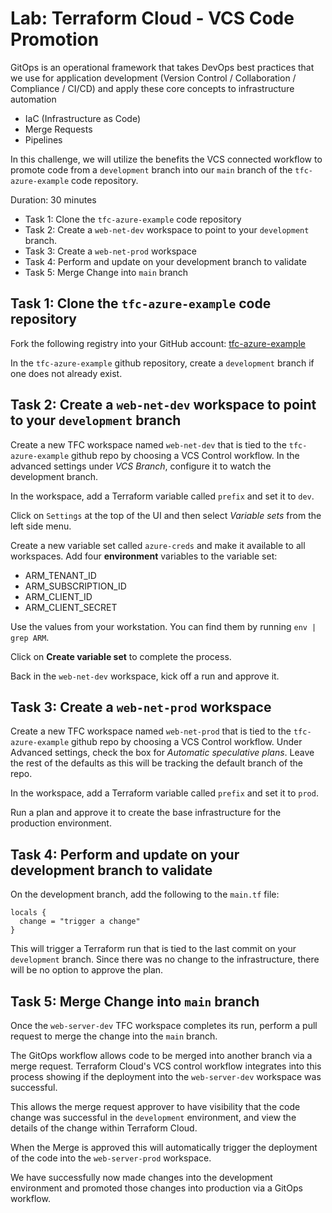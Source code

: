 # Lab: Terraform Cloud - VCS Code Promotion

GitOps is an operational framework that takes DevOps best practices that we use for application development (Version Control / Collaboration / Compliance / CI/CD) and apply these core concepts to infrastructure automation

- IaC (Infrastructure as Code)
- Merge Requests
- Pipelines

In this challenge, we will utilize the benefits the VCS connected workflow to promote code from a `development` branch into our `main` branch of the `tfc-azure-example` code repository.

Duration: 30 minutes

- Task 1: Clone the `tfc-azure-example` code repository
- Task 2: Create a `web-net-dev` workspace to point to your `development` branch.
- Task 3: Create a `web-net-prod` workspace
- Task 4: Perform and update on your development branch to validate
- Task 5: Merge Change into `main` branch

## Task 1: Clone the `tfc-azure-example` code repository

Fork the following registry into your GitHub account: [tfc-azure-example](https://github.com/ned1313/tfc-azure-example)

In the `tfc-azure-example` github repository, create a `development` branch if one does not already exist.

## Task 2: Create a `web-net-dev` workspace to point to your `development` branch

Create a new TFC workspace named `web-net-dev` that is tied to the `tfc-azure-example` github repo by choosing a VCS Control workflow. In the advanced settings under *VCS Branch*, configure it to watch the development branch.

In the workspace, add a Terraform variable called `prefix` and set it to `dev`.

Click on `Settings` at the top of the UI and then select *Variable sets* from the left side menu.

Create a new variable set called `azure-creds` and make it available to all workspaces. Add four **environment** variables to the variable set:

- ARM_TENANT_ID
- ARM_SUBSCRIPTION_ID
- ARM_CLIENT_ID
- ARM_CLIENT_SECRET

Use the values from your workstation. You can find them by running `env | grep ARM`.

Click on **Create variable set** to complete the process.

Back in the `web-net-dev` workspace, kick off a run and approve it.

## Task 3: Create a `web-net-prod` workspace

Create a new TFC workspace named `web-net-prod` that is tied to the `tfc-azure-example` github repo by choosing a VCS Control workflow. Under Advanced settings, check the box for *Automatic speculative plans*. Leave the rest of the defaults as this will be tracking the default branch of the repo.

In the workspace, add a Terraform variable called `prefix` and set it to `prod`.

Run a plan and approve it to create the base infrastructure for the production environment.

## Task 4: Perform and update on your development branch to validate

On the development branch, add the following to the `main.tf` file:

```hcl
locals {
  change = "trigger a change"
}
```

This will trigger a Terraform run that is tied to the last commit on your `development` branch. Since there was no change to the infrastructure, there will be no option to approve the plan.

## Task 5: Merge Change into `main` branch

Once the `web-server-dev` TFC workspace completes its run, perform a pull request to merge the change into the `main` branch.

The GitOps workflow allows code to be merged into another branch via a merge request. Terraform Cloud's VCS control workflow integrates into this process showing if the deployment into the `web-server-dev` workspace was successful.

This allows the merge request approver to have visibility that the code change was successful in the `development` environment, and view the details of the change within Terraform Cloud.

When the Merge is approved this will automatically trigger the deployment of the code into the `web-server-prod` workspace.

We have successfully now made changes into the development environment and promoted those changes into production via a GitOps workflow.
